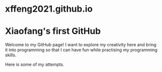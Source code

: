 # xffeng2021.github.io

<h1>Xiaofang's first GitHub </h1>

Welcome to my GitHub page!
I want to explore my creativity here and bring it into programming so that I can have fun while practising my programming skills.

Here is some of my attempts.


  
  
